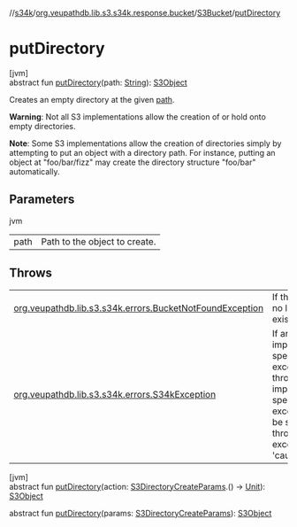 //[s34k](../../../index.md)/[org.veupathdb.lib.s3.s34k.response.bucket](../index.md)/[S3Bucket](index.md)/[putDirectory](put-directory.md)

# putDirectory

[jvm]\
abstract fun [putDirectory](put-directory.md)(path: [String](https://kotlinlang.org/api/latest/jvm/stdlib/kotlin/-string/index.html)): [S3Object](../../org.veupathdb.lib.s3.s34k.response.object/-s3-object/index.md)

Creates an empty directory at the given [path](put-directory.md).

**Warning**: Not all S3 implementations allow the creation of or hold onto empty directories.

**Note**: Some S3 implementations allow the creation of directories simply by attempting to put an object with a directory path.  For instance, putting an object at "foo/bar/fizz" may create the directory structure "foo/bar" automatically.

## Parameters

jvm

| | |
|---|---|
| path | Path to the object to create. |

## Throws

| | |
|---|---|
| [org.veupathdb.lib.s3.s34k.errors.BucketNotFoundException](../../org.veupathdb.lib.s3.s34k.errors/-bucket-not-found-exception/index.md) | If this bucket no longer exists. |
| [org.veupathdb.lib.s3.s34k.errors.S34kException](../../org.veupathdb.lib.s3.s34k.errors/-s34k-exception/index.md) | If an implementation specific exception is thrown. The implementation specific exception will be set to the thrown exception's 'cause' value. |

[jvm]\
abstract fun [putDirectory](put-directory.md)(action: [S3DirectoryCreateParams](../../org.veupathdb.lib.s3.s34k.requests.object.directory/-s3-directory-create-params/index.md).() -&gt; [Unit](https://kotlinlang.org/api/latest/jvm/stdlib/kotlin/-unit/index.html)): [S3Object](../../org.veupathdb.lib.s3.s34k.response.object/-s3-object/index.md)

abstract fun [putDirectory](put-directory.md)(params: [S3DirectoryCreateParams](../../org.veupathdb.lib.s3.s34k.requests.object.directory/-s3-directory-create-params/index.md)): [S3Object](../../org.veupathdb.lib.s3.s34k.response.object/-s3-object/index.md)
